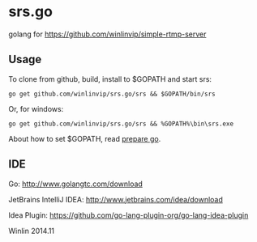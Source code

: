 srs.go
======

golang for https://github.com/winlinvip/simple-rtmp-server

## Usage

To clone from github, build, install to $GOPATH and start srs:

```
go get github.com/winlinvip/srs.go/srs && $GOPATH/bin/srs
```

Or, for windows:

```
go get github.com/winlinvip/srs.go/srs && %GOPATH%\bin\srs.exe
```


About how to set $GOPATH, read [prepare go](http://blog.csdn.net/win_lin/article/details/40618671).

## IDE

Go: http://www.golangtc.com/download

JetBrains IntelliJ IDEA: http://www.jetbrains.com/idea/download

Idea Plugin: https://github.com/go-lang-plugin-org/go-lang-idea-plugin

Winlin 2014.11
